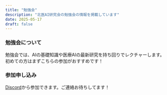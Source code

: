 ```yaml
---
title: "勉強会"
description: "北医AI研究会の勉強会の情報を掲載しています"
date: 2025-05-17
draft: false
---
```


### 勉強会について
勉強会では、AIの基礎知識や医療AIの最新研究を持ち回りでレクチャーします。初めての方はまずこちらの参加がおすすめです！

### 参加申し込み
[Discord](https://discord.gg/uwaW5evG)から参加できます。ご連絡お待ちしてます！